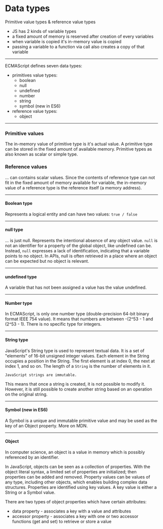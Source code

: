 # Data types #


Primitive value types & reference value types
- JS has 2 kinds of variable types
- a fixed amount of memory is reserved after creation of every variables
- when variable is copied it's in-memory value is copied
- passing a variable to a function via call also creates a copy of that variable 

-----------

ECMAScript defines seven data types:
- primitives value types:
    * boolean
    * null
    * undefined
    * number
    * string
    * symbol (new in ES6)
- reference value types:
    * object
    
-----------------
### Primitive values
The in-memory value of primitive type is it's actual value. A primitive type can be stored in the fixed amount of available memory.
Primitive types as also known as scalar or simple type.

### Reference values
... can contains scalar values. Since the contents of reference type can not fit 
in the fixed amount of memory available for variable, the in-memory value 
of a reference type is the reference itself (a memory address).

-------------------
#### Boolean type
Represents a logical entity and can have two values: `true / false` 

---------------
#### null type
... is just null. Represents the intentional absence of any object value. 
`null` is not an identifier for a property of the global object, like undefined can be. 
Instead, `null` expresses a lack of identification, indicating that a variable points 
to no object. In APIs, null is often retrieved in a place where an object can be expected
 but no object is relevant.

--------------
#### undefined type
A variable that has not been assigned a value has the value undefined.

-----------------------
#### Number type
In ECMAScript, is only one number type (double-precision 64-bit binary format IEEE 754 value).
It means that numbers are between -(2^53 - 1 and (2^53 - 1). There is no specific type for integers.

--------
#### String type
JavaScript's String type is used to represent textual data. It is a set of 
"elements" of 16-bit unsigned integer values. 
Each element in the String occupies a position in the String. 
The first element is at index 0, the next at index 1, and so on. 
The length of a `String` is the number of elements in it.

`JavaScript strings are immutable.` 

This means that once a string is created, it is not possible to modify it. 
However, it is still possible to create another string based on an operation on the original string.

--------------
#### Symbol (new in ES6)
A Symbol is a unique and immutable primitive value and may be used as the key of an Object property.
More on MDN.

--------------
#### Object
In computer science, an object is a value in memory which is possibly referenced by an identifier.

In JavaScript, objects can be seen as a collection of properties. With the object literal syntax, a limited set of properties are initialized; then properties can be added and removed. Property values can be values of any type, including other objects, which enables building complex data structures. Properties are identified using key values. A key value is either a String or a Symbol value.

There are two types of object properties which have certain attributes: 
- data property - associates a key with a value and attributes
- accessor property - associates a key with one or two accessor functions (get and set) to retrieve or store a value 
